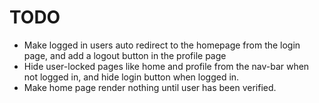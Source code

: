 # TODO
- Make logged in users auto redirect to the homepage from the login page, and add a logout button in the profile page
- Hide user-locked pages like home and profile from the nav-bar when not logged in, and hide login button when logged in.
- Make home page render nothing until user has been verified.
